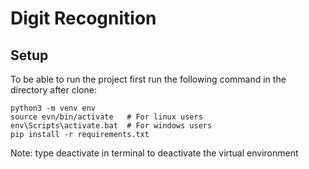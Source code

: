 # Digit Recognition

## Setup

To be able to run the project first run the following command in the directory after clone:

```
python3 -m venv env
source evn/bin/activate   # For linux users
env\Scripts\activate.bat  # For windows users
pip install -r requirements.txt
```

Note: type deactivate in terminal to deactivate the virtual environment





